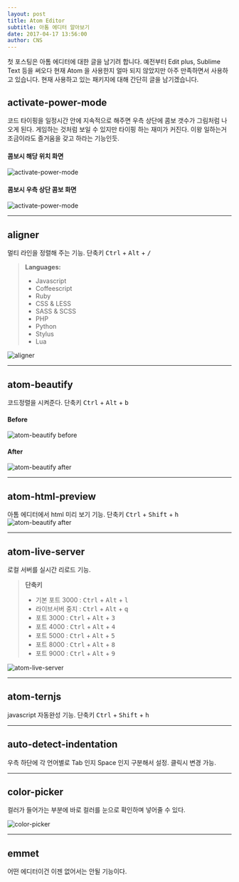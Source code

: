 ```yaml
---
layout: post
title: Atom Editor
subtitle: 아톰 에디터 알아보기
date: 2017-04-17 13:56:00
author: CNS
---
```


첫 포스팅은 아톰 에디터에 대한 글을 남기려 합니다. 예전부터 Edit plus, Sublime Text 등을 써오다 현재 Atom 을 사용한지 얼마 되지 않았지만 아주 만족하면서 사용하고 있습니다. 현재 사용하고 있는 패키지에 대해 간단히 글을 남기겠습니다.

## activate-power-mode ##
코드 타이핑을 일정시간 안에 지속적으로 해주면 우측 상단에 콤보 갯수가 그림처럼 나오게 된다. 게임하는 것처럼 보일 수 있지만 타이핑 하는 재미가 커진다. 이왕 일하는거 조금이라도 즐거움을 갖고 하라는 기능인듯.



#### 콤보시 해당 위치 화면 ####
![activate-power-mode](https://i.github-camo.com/b1d03b9b7a9d7dc9a32d1eab307b5378f8c59a7b/68747470733a2f2f636c6f75642e67697468756275736572636f6e74656e742e636f6d2f6173736574732f3638383431352f31313631353536352f31306631363435362d396336352d313165352d386166342d3236356630316663383361302e676966)


#### 콤보시 우측 상단 콤보 화면 ####
![activate-power-mode](https://i.github-camo.com/ca572e22e64a42c44f59e1ebb40d4a1e1b748761/68747470733a2f2f636c6f75642e67697468756275736572636f6e74656e742e636f6d2f6173736574732f31303539303739392f31383831373233372f38373663326438342d383332312d313165362d383332342d6631353430363034633062642e676966)

----------

## aligner ##
멀티 라인을 정렬해 주는 기능.
단축키 <kbd>Ctrl</kbd> + <kbd>Alt</kbd> + <kbd>/</kbd>

>**Languages:**
> - Javascript
> - Coffeescript
> - Ruby
> - CSS & LESS
> - SASS & SCSS
> - PHP
> - Python
> - Stylus
> - Lua

![aligner](https://i.github-camo.com/00db833ad432a419abb9fd49bcd6297ab823d9a2/68747470733a2f2f7261772e6769746875622e636f6d2f61647269616e6c656534342f61746f6d2d616c69676e65722f6d61737465722f64656d6f2e676966)

----------

## atom-beautify ##
코드정렬을 시켜준다.
단축키 <kbd>Ctrl</kbd> + <kbd>Alt</kbd> + <kbd>b</kbd>


#### Before ####
![atom-beautify before](https://i.github-camo.com/5229b375979441bdcee790e2f0802b3899678baa/68747470733a2f2f636c6f75642e67697468756275736572636f6e74656e742e636f6d2f6173736574732f313838353333332f31363534323732372f64623532616463362d343038612d313165362d383234652d3034616564303662643266372e706e67)


#### After ####
![atom-beautify after](https://i.github-camo.com/8f053415f4dfba4849d9bbe8327425d54511d94b/68747470733a2f2f636c6f75642e67697468756275736572636f6e74656e742e636f6d2f6173736574732f313838353333332f31363534323732382f64636163333730302d343038612d313165362d386533352d3963386663343433326564632e706e67)

----------

## atom-html-preview ##
아톰 에디터에서 html 미리 보기 기능.
단축키 <kbd>Ctrl</kbd> + <kbd>Shift</kbd> + <kbd>h</kbd>
![atom-beautify after](https://i.github-camo.com/8f053415f4dfba4849d9bbe8327425d54511d94b/68747470733a2f2f636c6f75642e67697468756275736572636f6e74656e742e636f6d2f6173736574732f313838353333332f31363534323732382f64636163333730302d343038612d313165362d386533352d3963386663343433326564632e706e67)

----------

## atom-live-server ##
로컬 서버를 실시간 리로드 기능.

>**단축키**
> - 기본 포트 3000 : <kbd>Ctrl</kbd> + <kbd>Alt</kbd> + <kbd>l</kbd>
> - 라이브서버 중지 : <kbd>Ctrl</kbd> + <kbd>Alt</kbd> + <kbd>q</kbd>
> - 포트 3000 : <kbd>Ctrl</kbd> + <kbd>Alt</kbd> + <kbd>3</kbd>
> - 포트 4000 : <kbd>Ctrl</kbd> + <kbd>Alt</kbd> + <kbd>4</kbd>
> - 포트 5000 : <kbd>Ctrl</kbd> + <kbd>Alt</kbd> + <kbd>5</kbd>
> - 포트 8000 : <kbd>Ctrl</kbd> + <kbd>Alt</kbd> + <kbd>8</kbd>
> - 포트 9000 : <kbd>Ctrl</kbd> + <kbd>Alt</kbd> + <kbd>9</kbd>

![atom-live-server](https://i.github-camo.com/80362269abcbd6c9f78c1441b0f6de285a88e773/68747470733a2f2f7261772e67697468756275736572636f6e74656e742e636f6d2f6a61732d6368656e2f61746f6d2d6c6976652d7365727665722f6d61737465722f646f632f64656d6f2e676966)

----------

## atom-ternjs ##
javascript 자동완성 기능.
단축키 <kbd>Ctrl</kbd> + <kbd>Shift</kbd> + <kbd>h</kbd>

----------

## auto-detect-indentation ##
우측 하단에 각 언어별로 Tab 인지 Space 인지 구분해서 설정. 클릭시 변경 가능.

----------

## color-picker ##
컬러가 들어가는 부분에 바로 컬러를 눈으로 확인하며 넣어줄 수 있다.

![color-picker](https://i.github-camo.com/467c72e686f00893c3d36bf46499e76c10f31787/68747470733a2f2f6769746875622e636f6d2f74686f6d61736c696e647374726f6d2f636f6c6f722d7069636b65722f7261772f6d61737465722f707265766965772e676966)

----------

## emmet ##
어떤 에디터이건 이젠 없어서는 안될 기능이다.
